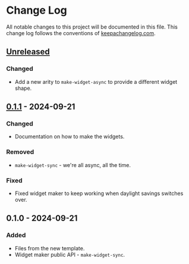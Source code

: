 # Change Log
All notable changes to this project will be documented in this file. This change log follows the conventions of [keepachangelog.com](http://keepachangelog.com/).

## [Unreleased]
### Changed
- Add a new arity to `make-widget-async` to provide a different widget shape.

## [0.1.1] - 2024-09-21
### Changed
- Documentation on how to make the widgets.

### Removed
- `make-widget-sync` - we're all async, all the time.

### Fixed
- Fixed widget maker to keep working when daylight savings switches over.

## 0.1.0 - 2024-09-21
### Added
- Files from the new template.
- Widget maker public API - `make-widget-sync`.

[Unreleased]: https://sourcehost.site/your-name/wctool/compare/0.1.1...HEAD
[0.1.1]: https://sourcehost.site/your-name/wctool/compare/0.1.0...0.1.1
